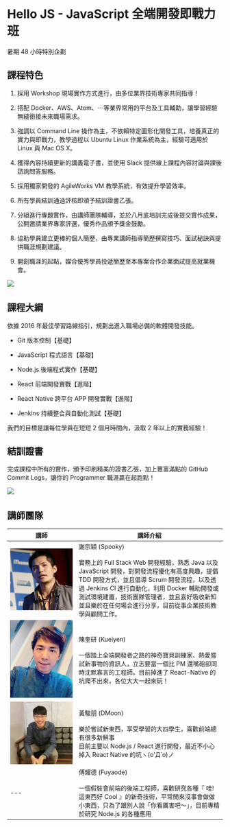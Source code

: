 # Hello JS - JavaScript 全端開發即戰力班

暑期 48 小時特別企劃

## 課程特色

1. 採用 Workshop 現場實作方式進行，由多位業界技術專家共同指導！

1. 搭配 Docker、AWS、Atom、⋯等業界常用的平台及工具輔助，讓學習經驗無縫銜接未來職場需求。

1. 強調以 Command Line 操作為主，不依賴特定圖形化開發工具，培養真正的實力與即戰力，教學過程以 Ubuntu Linux 作業系統為主，經驗可適用於 Linux 與 Mac OS X。

1. 獲得內容持續更新的講義電子書，並使用 Slack 提供線上課程內容討論與課後諮詢問答服務。

1. 採用獨家開發的 AgileWorks VM 教學系統，有效提升學習效率。

1. 所有學員結訓通過評核即頒予結訓證書乙張。

1. 分組進行專題實作，由講師團隊輔導，並於八月底培訓完成後提交實作成果，公開邀請業界專家評選，優秀作品頒予獎金鼓勵。

1. 協助學員建立更棒的個人簡歷，由專業講師指導簡歷撰寫技巧、面試秘訣與提供職涯規劃建議。

1. 開創職涯的起點，媒合優秀學員投遞簡歷至本專案合作企業面試提高就業機會。

![](./screen.png)


## 課程大綱

依據 2016 年最佳學習路線指引，規劃出進入職場必備的軟體開發技能。

* Git 版本控制【基礎】

* JavaScript 程式語言【基礎】

* Node.js 後端程式實作【基礎】

* React 前端開發實戰【進階】

* React Native 跨平台 APP 開發實戰【進階】

* Jenkins 持續整合與自動化測試【基礎】

我們的目標是讓每位學員在短短 2 個月時間內，汲取 2 年以上的實務經驗！

## 結訓證書

完成課程中所有的實作，頒予印刷精美的證書乙張，加上豐富滿點的 GitHub Commit Logs，讓你的 Programmer 職涯贏在起跑點！

![](./HelloJS.png)

## 講師團隊

|講師|講師介紹|
|---|---|
|![Spooky](./lecturer/spooky.JPG)|謝宗穎 (Spooky)<br><br>實務上的 Full Stack Web 開發經驗，熟悉 Java 以及 JavaScript 開發，對開發流程優化有高度興趣，提倡 TDD 開發方式，並且倡導 Scrum 開發流程，以及透過 Jenkins CI 進行自動化，利用 Docker 輔助開發或測試環境建置，技術團隊管理者，並且喜好吸收新知並且樂於在任何場合進行分享，目前從事企業技術教學與顧問工作。|
|![Kueiyen](./lecturer/kueiyen.jpg)|陳奎研 (Kueiyen)<br><br>一個踏上全端開發者之路的神奇寶貝訓練家、熱愛嘗試新事物的資訊人，立志要當一個比 PM 還嘴砲卻同時沈默寡言的工程師。目前掉進了 React-Native 的坑爬不出來，各位大大一起來玩！|
|![DMoon](./lecturer/dmoon.jpg)|黃駿朋 (DMoon)<br><br>樂於嘗試新東西，享受學習的大四學生，喜歡前端總有很多新鮮事<br>目前主要以 Node.js / React 進行開發，最近不小心掉入 React Native 的坑ヽ(o'Д`o)ノ|
|---|傅耀德 (Fuyaode)<br><br>一個假裝會前端的後端工程師，喜歡研究各種『 哇! 這東西好 Cool 』的新奇技術，平常閒來沒事會做做小東西，只為了跟別人說「你看厲害吧～」，目前專精於研究 Node.js 的各種應用|
